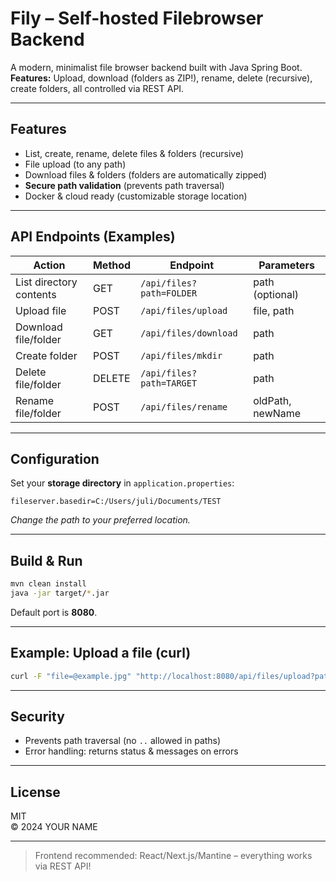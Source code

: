 # Fily – Self-hosted Filebrowser Backend

A modern, minimalist file browser backend built with Java Spring Boot.  
**Features:** Upload, download (folders as ZIP!), rename, delete (recursive), create folders, all controlled via REST API.

---

## Features

- List, create, rename, delete files & folders (recursive)
- File upload (to any path)
- Download files & folders (folders are automatically zipped)
- **Secure path validation** (prevents path traversal)
- Docker & cloud ready (customizable storage location)

---

## API Endpoints (Examples)

| Action                  | Method   | Endpoint                        | Parameters         |
|-------------------------|----------|----------------------------------|--------------------|
| List directory contents | GET      | `/api/files?path=FOLDER`         | path (optional)    |
| Upload file             | POST     | `/api/files/upload`              | file, path         |
| Download file/folder    | GET      | `/api/files/download`            | path               |
| Create folder           | POST     | `/api/files/mkdir`               | path               |
| Delete file/folder      | DELETE   | `/api/files?path=TARGET`         | path               |
| Rename file/folder      | POST     | `/api/files/rename`              | oldPath, newName   |

---

## Configuration

Set your **storage directory** in `application.properties`:

```properties
fileserver.basedir=C:/Users/juli/Documents/TEST
```
*Change the path to your preferred location.*

---

## Build & Run

```bash
mvn clean install
java -jar target/*.jar
```
Default port is **8080**.

---

## Example: Upload a file (curl)

```bash
curl -F "file=@example.jpg" "http://localhost:8080/api/files/upload?path=subfolder"
```

---

## Security

- Prevents path traversal (no `..` allowed in paths)
- Error handling: returns status & messages on errors

---

## License

MIT  
© 2024 YOUR NAME

---

> Frontend recommended: React/Next.js/Mantine – everything works via REST API!
